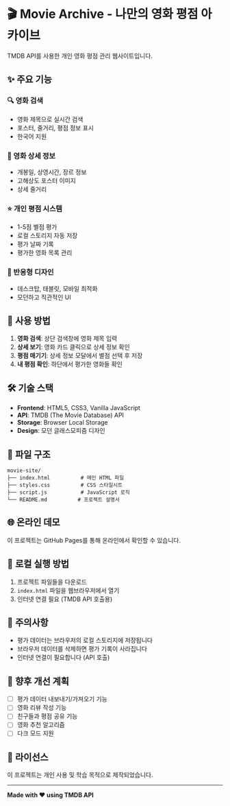 # 🎬 Movie Archive - 나만의 영화 평점 아카이브

TMDB API를 사용한 개인 영화 평점 관리 웹사이트입니다.

## ✨ 주요 기능

### 🔍 영화 검색
- 영화 제목으로 실시간 검색
- 포스터, 줄거리, 평점 정보 표시
- 한국어 지원

### 📱 영화 상세 정보
- 개봉일, 상영시간, 장르 정보
- 고해상도 포스터 이미지
- 상세 줄거리

### ⭐ 개인 평점 시스템
- 1-5점 별점 평가
- 로컬 스토리지 자동 저장
- 평가 날짜 기록
- 평가한 영화 목록 관리

### 📱 반응형 디자인
- 데스크탑, 태블릿, 모바일 최적화
- 모던하고 직관적인 UI

## 🚀 사용 방법

1. **영화 검색**: 상단 검색창에 영화 제목 입력
2. **상세 보기**: 영화 카드 클릭으로 상세 정보 확인
3. **평점 매기기**: 상세 정보 모달에서 별점 선택 후 저장
4. **내 평점 확인**: 하단에서 평가한 영화들 확인

## 🛠️ 기술 스택

- **Frontend**: HTML5, CSS3, Vanilla JavaScript
- **API**: TMDB (The Movie Database) API
- **Storage**: Browser Local Storage
- **Design**: 모던 글래스모피즘 디자인

## 📁 파일 구조

```
movie-site/
├── index.html          # 메인 HTML 파일
├── styles.css          # CSS 스타일시트
├── script.js           # JavaScript 로직
└── README.md          # 프로젝트 설명서
```

## 🌐 온라인 데모

이 프로젝트는 GitHub Pages를 통해 온라인에서 확인할 수 있습니다.

## 🔧 로컬 실행 방법

1. 프로젝트 파일들을 다운로드
2. `index.html` 파일을 웹브라우저에서 열기
3. 인터넷 연결 필요 (TMDB API 호출용)

## 📝 주의사항

- 평가 데이터는 브라우저의 로컬 스토리지에 저장됩니다
- 브라우저 데이터를 삭제하면 평가 기록이 사라집니다
- 인터넷 연결이 필요합니다 (API 호출)

## 🎯 향후 개선 계획

- [ ] 평가 데이터 내보내기/가져오기 기능
- [ ] 영화 리뷰 작성 기능
- [ ] 친구들과 평점 공유 기능
- [ ] 영화 추천 알고리즘
- [ ] 다크 모드 지원

## 📄 라이선스

이 프로젝트는 개인 사용 및 학습 목적으로 제작되었습니다.

---

**Made with ❤️ using TMDB API**
